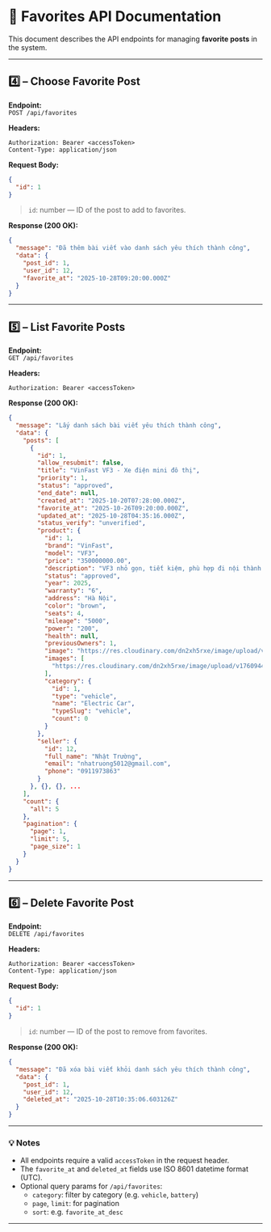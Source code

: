 # 📘 Favorites API Documentation

This document describes the API endpoints for managing **favorite posts** in the system.

---

## **4️⃣ – Choose Favorite Post**

**Endpoint:**  
`POST /api/favorites`

**Headers:**

```
Authorization: Bearer <accessToken>
Content-Type: application/json
```

**Request Body:**

```json
{
  "id": 1
}
```

> `id`: number — ID of the post to add to favorites.

**Response (200 OK):**

```json
{
  "message": "Đã thêm bài viết vào danh sách yêu thích thành công",
  "data": {
    "post_id": 1,
    "user_id": 12,
    "favorite_at": "2025-10-28T09:20:00.000Z"
  }
}
```

---

## **5️⃣ – List Favorite Posts**

**Endpoint:**  
`GET /api/favorites`

**Headers:**

```
Authorization: Bearer <accessToken>
```

**Response (200 OK):**

```json
{
  "message": "Lấy danh sách bài viết yêu thích thành công",
  "data": {
    "posts": [
      {
        "id": 1,
        "allow_resubmit": false,
        "title": "VinFast VF3 - Xe điện mini đô thị",
        "priority": 1,
        "status": "approved",
        "end_date": null,
        "created_at": "2025-10-20T07:28:00.000Z",
        "favorite_at": "2025-10-26T09:20:00.000Z",
        "updated_at": "2025-10-28T04:35:16.000Z",
        "status_verify": "unverified",
        "product": {
          "id": 1,
          "brand": "VinFast",
          "model": "VF3",
          "price": "350000000.00",
          "description": "VF3 nhỏ gọn, tiết kiệm, phù hợp đi nội thành.",
          "status": "approved",
          "year": 2025,
          "warranty": "6",
          "address": "Hà Nội",
          "color": "brown",
          "seats": 4,
          "mileage": "5000",
          "power": "200",
          "health": null,
          "previousOwners": 1,
          "image": "https://res.cloudinary.com/dn2xh5rxe/image/upload/v1760944584/demo-node-ts/xvvvqyndhd1dk80doijb.jpg",
          "images": [
            "https://res.cloudinary.com/dn2xh5rxe/image/upload/v1760944584/demo-node-ts/xvvvqyndhd1dk80doijb.jpg"
          ],
          "category": {
            "id": 1,
            "type": "vehicle",
            "name": "Electric Car",
            "typeSlug": "vehicle",
            "count": 0
          }
        },
        "seller": {
          "id": 12,
          "full_name": "Nhật Trường",
          "email": "nhatruong5012@gmail.com",
          "phone": "0911973863"
        }
      }, {}, {}, ...
    ],
    "count": {
      "all": 5
    },
    "pagination": {
      "page": 1,
      "limit": 5,
      "page_size": 1
    }
  }
}
```

---

## **6️⃣ – Delete Favorite Post**

**Endpoint:**  
`DELETE /api/favorites`

**Headers:**

```
Authorization: Bearer <accessToken>
Content-Type: application/json
```

**Request Body:**

```json
{
  "id": 1
}
```

> `id`: number — ID of the post to remove from favorites.

**Response (200 OK):**

```json
{
  "message": "Đã xóa bài viết khỏi danh sách yêu thích thành công",
  "data": {
    "post_id": 1,
    "user_id": 12,
    "deleted_at": "2025-10-28T10:35:06.603126Z"
  }
}
```

---

### 💡 Notes

- All endpoints require a valid `accessToken` in the request header.
- The `favorite_at` and `deleted_at` fields use ISO 8601 datetime format (UTC).
- Optional query params for `/api/favorites`:
  - `category`: filter by category (e.g. `vehicle`, `battery`)
  - `page`, `limit`: for pagination
  - `sort`: e.g. `favorite_at_desc`

---
